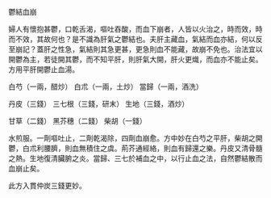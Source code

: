 鬱結血崩

婦人有懷抱甚鬱，口乾舌渴，嘔吐吞酸，而血下崩者，人皆以火治之，時而效，時而不效，其故何也？是不識為肝氣之鬱結也。夫肝主藏血，氣結而血亦結，何以反至崩記？蓋肝之性急，氣結則其急更甚，更急則血不能藏，故崩不免也。治法宜以開鬱為主，若徒開其鬱，而不知平肝，則肝氣大開，肝火更熾，而血亦不能止矣。方用平肝開鬱止血湯。 

白芍（一兩，醋炒） 白朮（一兩，土炒） 當歸（一兩，酒洗） 

丹皮（三錢） 三七根（三錢，研末） 生地（三錢，酒炒） 

甘草（二錢） 黑芥穗（二錢） 柴胡（一錢） 

水煎服。一劑嘔吐止，二劑乾渴除，四劑血崩愈。方中妙在白芍之平肝，柴胡之開鬱，白朮利腰臍，則血無積住之虞。荊芥通經絡，則血有歸還之樂。丹皮又清骨髓之熱。生地復清臟腑之炎。當歸、三七於補血之中，以行止血之法，自然鬱結散而血崩止矣。 

此方入貫仲炭三錢更妙。 

